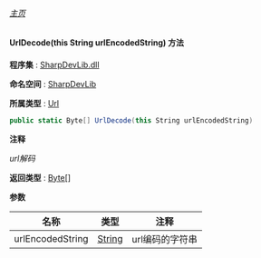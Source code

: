 ###### [主页](./Index.md "主页")

#### UrlDecode(this String urlEncodedString) 方法

**程序集** : [SharpDevLib.dll](./SharpDevLib.assembly.md "SharpDevLib.dll")

**命名空间** : [SharpDevLib](./SharpDevLib.namespace.md "SharpDevLib")

**所属类型** : [Url](./SharpDevLib.Url.md "Url")

``` csharp
public static Byte[] UrlDecode(this String urlEncodedString)
```

**注释**

*url解码*



**返回类型** : [Byte\[\]](https://learn.microsoft.com/en-us/dotnet/api/system.byte[] "Byte\[\]")


**参数**

|名称|类型|注释|
|---|---|---|
|urlEncodedString|[String](https://learn.microsoft.com/en-us/dotnet/api/system.string "String")|url编码的字符串|



